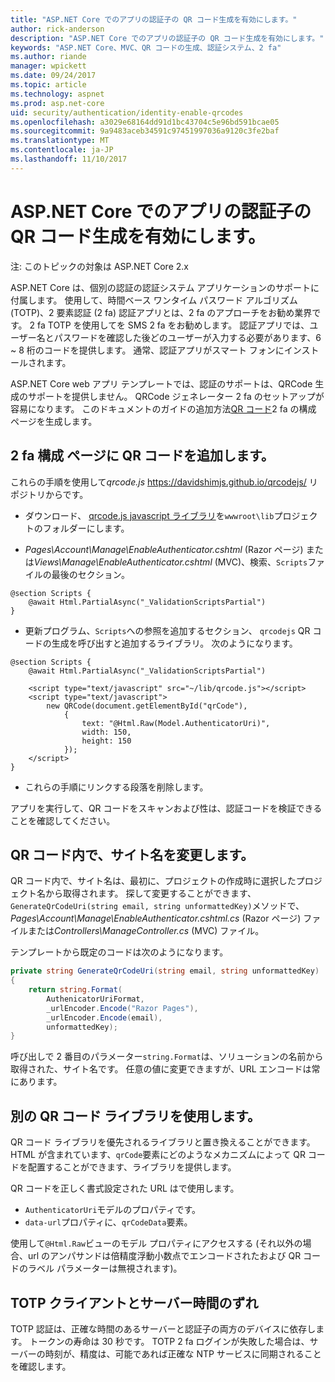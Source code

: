 ```yaml
---
title: "ASP.NET Core でのアプリの認証子の QR コード生成を有効にします。"
author: rick-anderson
description: "ASP.NET Core でのアプリの認証子の QR コード生成を有効にします。"
keywords: "ASP.NET Core、MVC、QR コードの生成、認証システム、2 fa"
ms.author: riande
manager: wpickett
ms.date: 09/24/2017
ms.topic: article
ms.technology: aspnet
ms.prod: asp.net-core
uid: security/authentication/identity-enable-qrcodes
ms.openlocfilehash: a3029e68164dd91d1bc43704c5e96bd591bcae05
ms.sourcegitcommit: 9a9483aceb34591c97451997036a9120c3fe2baf
ms.translationtype: MT
ms.contentlocale: ja-JP
ms.lasthandoff: 11/10/2017
---
```

# <a name="enabling-qr-code-generation-for-authenticator-apps-in-aspnet-core"></a>ASP.NET Core でのアプリの認証子の QR コード生成を有効にします。

注: このトピックの対象は ASP.NET Core 2.x

ASP.NET Core は、個別の認証の認証システム アプリケーションのサポートに付属します。 使用して、時間ベース ワンタイム パスワード アルゴリズム (TOTP)、2 要素認証 (2 fa) 認証アプリとは、2 fa のアプローチをお勧め業界です。 2 fa TOTP を使用してを SMS 2 fa をお勧めします。 認証アプリでは、ユーザー名とパスワードを確認した後どのユーザーが入力する必要があります、6 ~ 8 桁のコードを提供します。 通常、認証アプリがスマート フォンにインストールされます。

ASP.NET Core web アプリ テンプレートでは、認証のサポートは、QRCode 生成のサポートを提供しません。 QRCode ジェネレーター 2 fa のセットアップが容易になります。 このドキュメントのガイドの追加方法[QR コード](https://wikipedia.org/wiki/QR_code)2 fa の構成 ページを生成します。

## <a name="adding-qr-codes-to-the-2fa-configuration-page"></a>2 fa 構成 ページに QR コードを追加します。

これらの手順を使用して*qrcode.js* https://davidshimjs.github.io/qrcodejs/ リポジトリからです。

* ダウンロード、 [qrcode.js javascript ライブラリ](https://davidshimjs.github.io/qrcodejs/)を`wwwroot\lib`プロジェクトのフォルダーにします。

* *Pages\Account\Manage\EnableAuthenticator.cshtml* (Razor ページ) または*Views\Manage\EnableAuthenticator.cshtml* (MVC)、検索、`Scripts`ファイルの最後のセクション。

```cshtml
@section Scripts {
    @await Html.PartialAsync("_ValidationScriptsPartial")
}
```

* 更新プログラム、`Scripts`への参照を追加するセクション、 `qrcodejs` QR コードの生成を呼び出すと追加するライブラリ。 次のようになります。

```cshtml
@section Scripts {
    @await Html.PartialAsync("_ValidationScriptsPartial")

    <script type="text/javascript" src="~/lib/qrcode.js"></script>
    <script type="text/javascript">
        new QRCode(document.getElementById("qrCode"),
            {
                text: "@Html.Raw(Model.AuthenticatorUri)",
                width: 150,
                height: 150
            });
    </script>
}
```

* これらの手順にリンクする段落を削除します。

アプリを実行して、QR コードをスキャンおよび性は、認証コードを検証できることを確認してください。

## <a name="change-the-site-name-in-the-qr-code"></a>QR コード内で、サイト名を変更します。

QR コード内で、サイト名は、最初に、プロジェクトの作成時に選択したプロジェクト名から取得されます。 探して変更することができます、`GenerateQrCodeUri(string email, string unformattedKey)`メソッドで、 *Pages\Account\Manage\EnableAuthenticator.cshtml.cs* (Razor ページ) ファイルまたは*Controllers\ManageController.cs* (MVC) ファイル。 

テンプレートから既定のコードは次のようになります。

```c#
private string GenerateQrCodeUri(string email, string unformattedKey)
{
    return string.Format(
        AuthenicatorUriFormat,
        _urlEncoder.Encode("Razor Pages"),
        _urlEncoder.Encode(email),
        unformattedKey);
}
```

呼び出しで 2 番目のパラメーター`string.Format`は、ソリューションの名前から取得された、サイト名です。 任意の値に変更できますが、URL エンコードは常にあります。

## <a name="using-a-different-qr-code-library"></a>別の QR コード ライブラリを使用します。

QR コード ライブラリを優先されるライブラリと置き換えることができます。 HTML が含まれています、`qrCode`要素にどのようなメカニズムによって QR コードを配置することができます、ライブラリを提供します。

QR コードを正しく書式設定された URL はで使用します。

* `AuthenticatorUri`モデルのプロパティです。
* `data-url`プロパティに、`qrCodeData`要素。 

使用して`@Html.Raw`ビューのモデル プロパティにアクセスする (それ以外の場合、url のアンパサンドは倍精度浮動小数点でエンコードされたおよび QR コードのラベル パラメーターは無視されます)。

## <a name="totp-client-and-server-time-skew"></a>TOTP クライアントとサーバー時間のずれ

TOTP 認証は、正確な時間のあるサーバーと認証子の両方のデバイスに依存します。 トークンの寿命は 30 秒です。 TOTP 2 fa ログインが失敗した場合は、サーバーの時刻が、精度は、可能であれば正確な NTP サービスに同期されることを確認します。
